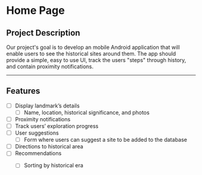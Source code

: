 # Home Page


## Project Description


Our project's goal is to develop an mobile Android application that will enable users to see the historical sites around them.
The app should provide a simple, easy to use UI, track the users "steps" through history, and contain proximity notifications.

---

## Features
- [ ] Display landmark’s details
    * [ ] Name, location, historical significance, and photos
- [ ] Proximity notifications
- [ ] Track users’ exploration progress
- [ ] User suggestions  
    * [ ] Form where users can suggest a site to be added to the database
- [ ] Directions to historical area
- [ ] Recommendations
    * [ ] Sorting by historical era

